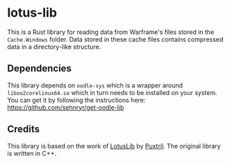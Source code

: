 # lotus-lib

This is a Rust library for reading data from Warframe's files stored in the
`Cache.Windows` folder. Data stored in these cache files contains compressed 
data in a directory-like structure.

## Dependencies

This library depends on `oodle-sys` which is a wrapper around
`liboo2corelinux64.so` which in turn needs to be installed on your system.
You can get it by following the instructions here:
https://github.com/sehnryr/get-oodle-lib

## Credits

This library is based on the work of [LotusLib](https://github.com/Puxtril/LotusLib)
by [Puxtril](https://github.com/Puxtril). The original library is written in C++.
